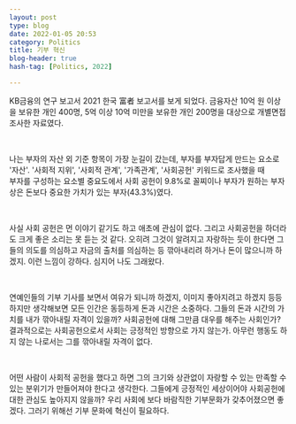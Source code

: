 ```yaml
---
layout: post
type: blog
date: 2022-01-05 20:53
category: Politics
title: 기부 혁신
blog-header: true
hash-tag: [Politics, 2022]

---
```


KB금융의 연구 보고서 2021 한국 富者 보고서를 보게 되었다.
금융자산 10억 원 이상을 보유한 개인 400명, 5억 이상 10억 미만을 보유한 개인 200명을 대상으로 개별면접 조사한 자료였다.

<br>

나는 부자의 자산 외 기준 항목이 가장 눈길이 갔는데, 
부자를 부자답게 만드는 요소로 '자산'. '사회적 지위', '사회적 관계', '가족관계', '사회공헌' 키워드로 조사했을 때  
부자를 구성하는 요소별 중요도에서 사회 공헌이 9.8%로 꼴찌이나 부자가 원하는 부자상은 돈보다 중요한 가치가 있는 부자(43.3%)였다.

<br>

사실 사회 공헌은 먼 이야기 같기도 하고 애초에 관심이 없다.
그리고 사회공헌을 하더라도 크게 좋은 소리는 못 듣는 것 같다.
오히려 그것이 알려지고 자랑하는 듯이 한다면 그들의 의도를 의심하고 자금의 출처를 의심하는 등 깎아내리려 하거나 돈이 많으니까 하겠지. 이런 느낌이 강하다.
심지어 나도 그래왔다.

<br>

연예인들의 기부 기사를 보면서 여유가 되니까 하겠지, 이미지 좋아지려고 하겠지 등등
하지만 생각해보면 모든 인간은 동등하게 돈과 시간은 소중하다.
그들의 돈과 시간의 가치를 내가 깎아내릴 자격이 있을까?
사회공헌에 대해 그만큼 대우를 해주는 사회인가?
결과적으로는 사회공헌으로서 사회는 긍정적인 방향으로 가지 않는가.
아무런 행동도 하지 않는 나로서는 그를 깎아내릴 자격이 없다.

<br>

어떤 사람이 사회적 공헌을 했다고 하면 그의 크기와 상관없이 자랑할 수 있는 만족할 수 있는 분위기가 만들어져야 한다고 생각한다.
그들에게 긍정적인 세상이어야 사회공헌에 대한 관심도 높아지지 않을까?
우리 사회에 보다 바람직한 기부문화가 갖추어졌으면 좋겠다.
그러기 위해선 기부 문화에 혁신이 필요하다.